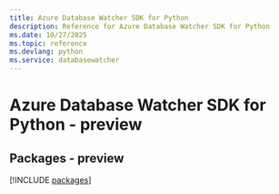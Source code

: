 ```yaml
---
title: Azure Database Watcher SDK for Python
description: Reference for Azure Database Watcher SDK for Python
ms.date: 10/27/2025
ms.topic: reference
ms.devlang: python
ms.service: databasewatcher
---
```

# Azure Database Watcher SDK for Python - preview
## Packages - preview
[!INCLUDE [packages](database-watcher-index.md)]